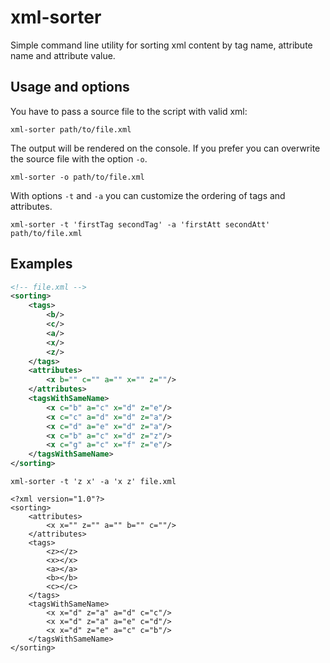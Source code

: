 # xml-sorter

Simple command line utility for sorting xml content by tag name, attribute name and attribute value.

## Usage and options

You have to pass a source file to the script with valid xml:

```
xml-sorter path/to/file.xml
```

The output will be rendered on the console. If you prefer you can overwrite the source file with the option `-o`.

```
xml-sorter -o path/to/file.xml
```

With options `-t` and `-a` you can customize the ordering of tags and attributes.

```
xml-sorter -t 'firstTag secondTag' -a 'firstAtt secondAtt' path/to/file.xml
```

## Examples

```xml
<!-- file.xml -->
<sorting>
    <tags>
        <b/>
        <c/>
        <a/>
        <x/>
        <z/>
    </tags>
    <attributes>
        <x b="" c="" a="" x="" z=""/>
    </attributes>
    <tagsWithSameName>
        <x c="b" a="c" x="d" z="e"/>
        <x c="c" a="d" x="d" z="a"/>
        <x c="d" a="e" x="d" z="a"/>
        <x c="b" a="c" x="d" z="z"/>
        <x c="g" a="c" x="f" z="e"/>
    </tagsWithSameName>
</sorting>
```

```
xml-sorter -t 'z x' -a 'x z' file.xml

<?xml version="1.0"?>
<sorting>
	<attributes>
		<x x="" z="" a="" b="" c=""/>
	</attributes>
	<tags>
		<z></z>
		<x></x>
		<a></a>
		<b></b>
		<c></c>
	</tags>
	<tagsWithSameName>
		<x x="d" z="a" a="d" c="c"/>
		<x x="d" z="a" a="e" c="d"/>
		<x x="d" z="e" a="c" c="b"/>
	</tagsWithSameName>
</sorting>
```